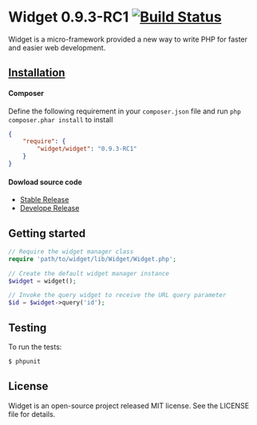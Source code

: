 # Widget 0.9.3-RC1 [![Build Status](https://travis-ci.org/twinh/widget.png?branch=master)](https://travis-ci.org/twinh/widget)

Widget is a micro-framework provided a new way to write PHP for faster and easier web development.

## [Installation](docs/zh-CN/installation.md)

#### Composer

Define the following requirement in your `composer.json` file and run `php composer.phar install` to install
```json
{
    "require": {
        "widget/widget": "0.9.3-RC1"
    }
}
```

#### Dowload source code

* [Stable Release](https://github.com/twinh/widget/archive/0.9.3-RC1.zip)
* [Develope Release](https://github.com/twinh/widget/archive/master.zip)

## Getting started

```php
// Require the widget manager class
require 'path/to/widget/lib/Widget/Widget.php';

// Create the default widget manager instance
$widget = widget();

// Invoke the query widget to receive the URL query parameter
$id = $widget->query('id');
```

## Testing

To run the tests:

```sh
$ phpunit
```

## License

Widget is an open-source project released MIT license. See the LICENSE file for details.